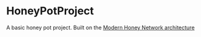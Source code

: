 # HoneyPotProject
A basic honey pot project.  Built on the [Modern Honey Network architecture](http://threatstream.github.io/mhn/)
